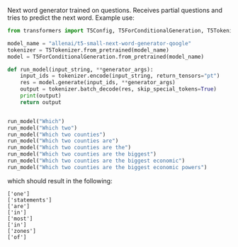 Next word generator trained on questions. Receives partial questions and tries to predict the next word.
Example use: 

```python
from transformers import T5Config, T5ForConditionalGeneration, T5Tokenizer

model_name = "allenai/t5-small-next-word-generator-qoogle"
tokenizer = T5Tokenizer.from_pretrained(model_name)
model = T5ForConditionalGeneration.from_pretrained(model_name)

def run_model(input_string, **generator_args):
    input_ids = tokenizer.encode(input_string, return_tensors="pt")
    res = model.generate(input_ids, **generator_args)
    output = tokenizer.batch_decode(res, skip_special_tokens=True)
    print(output)
    return output


run_model("Which")
run_model("Which two")
run_model("Which two counties")
run_model("Which two counties are")
run_model("Which two counties are the")
run_model("Which two counties are the biggest")
run_model("Which two counties are the biggest economic")
run_model("Which two counties are the biggest economic powers")

```
which should result in the following:
```
['one']
['statements']
['are']
['in']
['most']
['in']
['zones']
['of']
``` 

